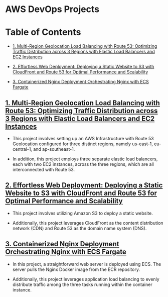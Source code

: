 # AWS DevOps Projects
# Table of Contents

- [1. Multi-Region Geolocation Load Balancing with Route 53: Optimizing Traffic Distribution across 3 Regions with Elastic Load Balancers and EC2 Instances](#1-Multi-Region-Geolocation-Load-Balancing-with-Route-53-Optimizing-Traffic-Distribution-across-3-Regions-with-Elastic-Load-Balancers-and-EC2-Instances)


- [2. Effortless Web Deployment: Deploying a Static Website to S3 with CloudFront and Route 53 for Optimal Performance and Scalability](#2-Effortless-Web-Deployment-Deploying-a-Static-Website-to-S3-with-CloudFront-and-Route-53-for-Optimal-Performance-and-Scalability)


- [3. Containerized Nginx Deployment Orchestrating Nginx with ECS Fargate](#3-Containerized-Nginx-Deployment-Orchestrating-Nginx-with-ECS-Fargate)




## [1. Multi-Region Geolocation Load Balancing with Route 53: Optimizing Traffic Distribution across 3 Regions with Elastic Load Balancers and EC2 Instances](https://github.com/John-Rivero/AWS-Cloud-Engineer-Portfolio/tree/main/1.%20Multi-Region%20Geolocation%20Load%20Balancing%20with%20Route%2053%20Optimizing%20Traffic%20Distribution%20across%203%20Regions%20with%20Elastic%20Load%20Balancers%20and%20EC2%20Instances)

- This project involves setting up an AWS Infrastructure with Route 53 Geolocation configured for three distinct regions, namely us-east-1, eu-central-1, and ap-southeast-1.

- In addition, this project employs three separate elastic load balancers, each with two EC2 instances, across the three regions, which are all interconnected with Route 53.



## [2. Effortless Web Deployment: Deploying a Static Website to S3 with CloudFront and Route 53 for Optimal Performance and Scalability](https://github.com/John-Rivero/AWS-Cloud-Engineer-Portfolio/tree/main/2.%20Effortless%20Web%20Deployment%20Deploying%20a%20Static%20Website%20to%20S3%20with%20CloudFront%20and%20Route%2053%20for%20Optimal%20Performance%20and%20Scalability)

- This project involves utilizing Amazon S3 to deploy a static website.

- Additionally, this project leverages CloudFront as the content distribution network (CDN) and Route 53 as the domain name system (DNS).


## [3. Containerized Nginx Deployment Orchestrating Nginx with ECS Fargate](https://github.com/John-Rivero/AWS-DevOps-Portfolio/tree/main/6.%20Containerized%20Nginx%20Deployment%20Orchestrating%20Nginx%20with%20ECS%20Fargate)

- In this project, a straightforward web server is deployed using ECS. The server pulls the Nginx Docker image from the ECR repository.

- Additionally, this project leverages application load balancing to evenly distribute traffic among the three tasks running within the container instance.